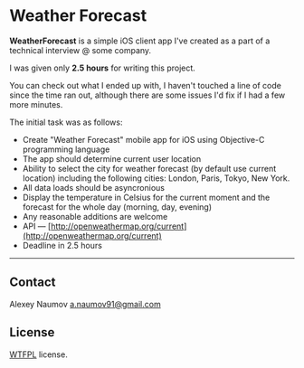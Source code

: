 # Weather Forecast

__WeatherForecast__ is a simple iOS client app I've created as a part of a technical interview @ some company.

I was given only __2.5 hours__ for writing this project.

You can check out what I ended up with, I haven't touched a line of code since the time ran out, although there are some issues I'd fix if I had a few more minutes.

The initial task was as follows:

- Create "Weather Forecast" mobile app for iOS using Objective-C programming language
- The app should determine current user location
- Ability to select the city for weather forecast (by default use current location) including the following cities: London, Paris, Tokyo, New York.
- All data loads should be asyncronious
- Display the temperature in Celsius for the current moment and the forecast for the whole day (morning, day, evening)
- Any reasonable additions are welcome
- API — [http://openweathermap.org/current](http://openweathermap.org/current)
- Deadline in 2.5 hours

---
## Contact

Alexey Naumov
[a.naumov91@gmail.com](mailto:a.naumov91@gmail.com)

## License

[WTFPL](http://www.wtfpl.net/) license.
